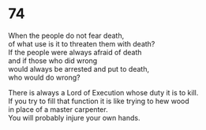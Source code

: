 # 74

When the people do not fear death,<br/>
of what use is it to threaten them with death?<br/>
If the people were always afraid of death<br/>
and if those who did wrong<br/>
would always be arrested and put to death,<br/>
who would do wrong?<br/>

There is always a Lord of Execution whose duty it is to kill.<br/>
If you try to fill that function it is like trying to hew wood<br/>
in place of a master carpenter.<br/>
You will probably injure your own hands.<br/>